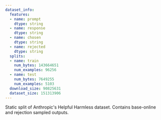 ```yaml
---
dataset_info:
  features:
  - name: prompt
    dtype: string
  - name: response
    dtype: string
  - name: chosen
    dtype: string
  - name: rejected
    dtype: string
  splits:
  - name: train
    num_bytes: 143664651
    num_examples: 96256
  - name: test
    num_bytes: 7649255
    num_examples: 5103
  download_size: 90825631
  dataset_size: 151313906
---
```

Static split of Anthropic's Helpful Harmless dataset. Contains base-online and rejection sampled outputs.